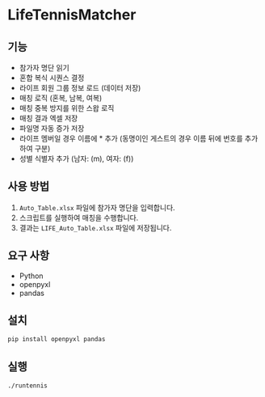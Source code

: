 # LifeTennisMatcher

## 기능
- 참가자 명단 읽기
- 혼합 복식 시퀀스 결정
- 라이프 회원 그룹 정보 로드 (데이터 저장)
- 매칭 로직 (혼복, 남복, 여복)
- 매칭 중복 방지를 위한 스왑 로직
- 매칭 결과 엑셀 저장
- 파일명 자동 증가 저장
- 라이프 멤버일 경우 이름에 * 추가 (동명이인 게스트의 경우 이름 뒤에 번호를 추가하여 구분)
- 성별 식별자 추가 (남자: (m), 여자: (f))

## 사용 방법
1. `Auto_Table.xlsx` 파일에 참가자 명단을 입력합니다.
2. 스크립트를 실행하여 매칭을 수행합니다.
3. 결과는 `LIFE_Auto_Table.xlsx` 파일에 저장됩니다.

## 요구 사항
- Python
- openpyxl
- pandas

## 설치
```bash
pip install openpyxl pandas
```

## 실행
```bash
./runtennis
```
